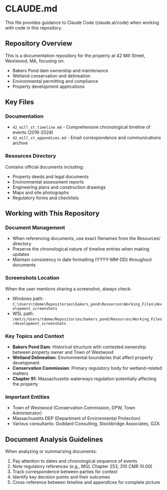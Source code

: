 # CLAUDE.md

This file provides guidance to Claude Code (claude.ai/code) when working with code in this repository.

## Repository Overview

This is a documentation repository for the property at 42 Mill Street, Westwood, MA, focusing on:
- Bakers Pond dam ownership and maintenance
- Wetland conservation and delineation
- Environmental permitting and compliance
- Property development applications

## Key Files

### Documentation
- `42_mill_st_timeline.md` - Comprehensive chronological timeline of events (2016-2024)
- `42_mill_st_appendices.md` - Email correspondence and communications archive

### Resources Directory
Contains official documents including:
- Property deeds and legal documents
- Environmental assessment reports
- Engineering plans and construction drawings
- Maps and site photographs
- Regulatory forms and checklists

## Working with This Repository

### Document Management
- When referencing documents, use exact filenames from the Resources/ directory
- Preserve the chronological nature of timeline entries when making updates
- Maintain consistency in date formatting (YYYY-MM-DD) throughout documents

### Screenshots Location
When the user mentions sharing a screenshot, always check:
- Windows path: `C:\Users\tdeme\Repositories\bakers_pond\Resources\Working_Files\development_screenshots`
- WSL path: `/mnt/c/Users/tdeme/Repositories/bakers_pond/Resources/Working_Files/development_screenshots`

### Key Topics and Context
- **Bakers Pond Dam**: Historical structure with contested ownership between property owner and Town of Westwood
- **Wetland Delineation**: Environmental boundaries that affect property development
- **Conservation Commission**: Primary regulatory body for wetland-related matters
- **Chapter 91**: Massachusetts waterways regulation potentially affecting the property

### Important Entities
- Town of Westwood (Conservation Commission, DPW, Town Administrator)
- Massachusetts DEP (Department of Environmental Protection)
- Various consultants: Goddard Consulting, Stockbridge Associates, GZA

## Document Analysis Guidelines

When analyzing or summarizing documents:
1. Pay attention to dates and chronological sequence of events
2. Note regulatory references (e.g., MGL Chapter 253, 310 CMR 10.00)
3. Track correspondence between parties for context
4. Identify key decision points and their outcomes
5. Cross-reference between timeline and appendices for complete picture
